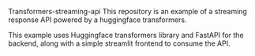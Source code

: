 Transformers-streaming-api
This repository is an example of a streaming response API powered by a huggingface transformers. 

This example uses Huggingface transformers library and FastAPI for the backend, along with a simple streamlit frontend to consume the API.
